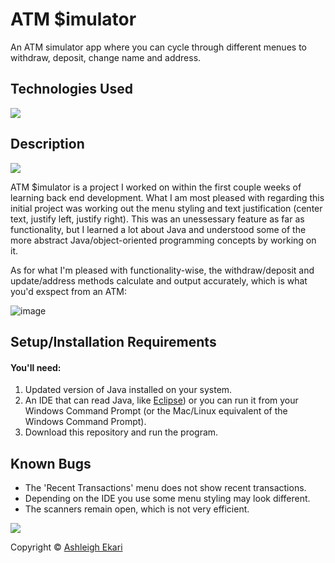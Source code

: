 # ATM $imulator

An ATM simulator app where you can cycle through different menues to withdraw, deposit, change name and address.
## Technologies Used

![](https://img.shields.io/badge/-Java-black.svg?style=flat-square&logo=openjdk&colorB=000)

## Description

![](https://i.imgur.com/AgjaXE1.png)

ATM $imulator is a project I worked on within the first couple weeks of learning back end development. What I am most pleased with regarding this initial project was working out the menu styling and text justification (center text, justify left, justify right). This was an unessessary feature as far as functionality, but I learned a lot about Java and understood some of the more abstract Java/object-oriented programming concepts by working on it.

As for what I'm pleased with functionality-wise, the withdraw/deposit and update/address methods calculate and output accurately, which is what you'd exspect from an ATM:

![image](https://i.imgur.com/8kTNqca.gif)

## Setup/Installation Requirements

#### You'll need:
1. Updated version of Java installed on your system.
2. An IDE that can read Java, like [Eclipse](https://www.eclipse.org/downloads/)) or you can run it from your Windows Command Prompt (or the Mac/Linux equivalent of the Windows Command Prompt).
3. Download this repository and run the program.

## Known Bugs
- The 'Recent Transactions' menu does not show recent transactions.
- Depending on the IDE you use some menu styling may look different.
- The scanners remain open, which is not very efficient.

![](https://i.imgur.com/N3WKGf3.png)

Copyright © [Ashleigh Ekari](https://www.ashleighekari.com)
